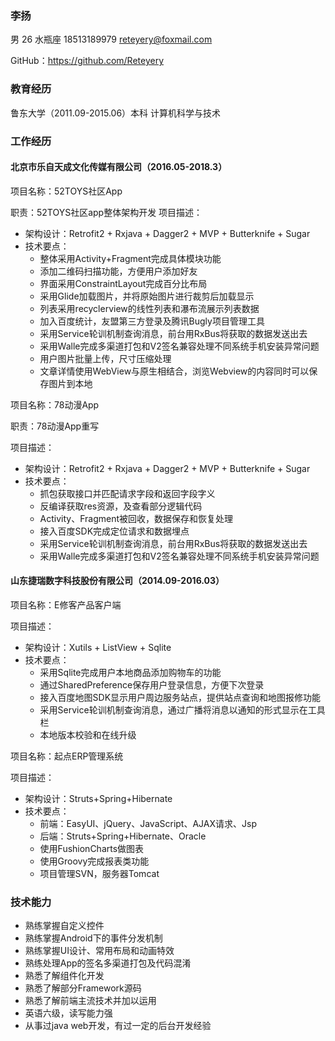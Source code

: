 ### **李扬**
男 26 水瓶座 18513189979 reteyery@foxmail.com 

GitHub：https://github.com/Reteyery

### **教育经历**
鲁东大学（2011.09-2015.06）本科 计算机科学与技术

### **工作经历**
#### 北京市乐自天成文化传媒有限公司（2016.05-2018.3）
项目名称：52TOYS社区App

职责：52TOYS社区app整体架构开发
项目描述：
  
* 架构设计：Retrofit2 + Rxjava + Dagger2 + MVP + Butterknife + Sugar
* 技术要点：
    * 整体采用Activity+Fragment完成具体模块功能
    * 添加二维码扫描功能，方便用户添加好友
    * 界面采用ConstraintLayout完成百分比布局
    * 采用Glide加载图片，并将原始图片进行裁剪后加载显示
    * 列表采用recyclerview的线性列表和瀑布流展示列表数据
    * 加入百度统计，友盟第三方登录及腾讯Bugly项目管理工具
    * 采用Service轮训机制查询消息，前台用RxBus将获取的数据发送出去
    * 采用Walle完成多渠道打包和V2签名兼容处理不同系统手机安装异常问题
    * 用户图片批量上传，尺寸压缩处理
    * 文章详情使用WebView与原生相结合，浏览Webview的内容同时可以保存图片到本地

项目名称：78动漫App

职责：78动漫App重写
  
项目描述：
  
* 架构设计：Retrofit2 + Rxjava + Dagger2 + MVP + Butterknife + Sugar
* 技术要点：
    * 抓包获取接口并匹配请求字段和返回字段字义
    * 反编译获取res资源，及查看部分逻辑代码
    * Activity、Fragment被回收，数据保存和恢复处理
    * 接入百度SDK完成定位请求和数据埋点
    * 采用Service轮训机制查询消息，前台用RxBus将获取的数据发送出去
    * 采用Walle完成多渠道打包和V2签名兼容处理不同系统手机安装异常问题
  
#### 山东捷瑞数字科技股份有限公司（2014.09-2016.03）
项目名称：E修客产品客户端
  
项目描述：

* 架构设计：Xutils + ListView + Sqlite
* 技术要点：
    * 采用Sqlite完成用户本地商品添加购物车的功能
    * 通过SharedPreference保存用户登录信息，方便下次登录
    * 接入百度地图SDK显示用户周边服务站点，提供站点查询和地图报修功能
    * 采用Service轮训机制查询消息，通过广播将消息以通知的形式显示在工具栏
    * 本地版本校验和在线升级

项目名称：起点ERP管理系统
  
项目描述：

* 架构设计：Struts+Spring+Hibernate
* 技术要点：
    * 前端：EasyUI、jQuery、JavaScript、AJAX请求、Jsp
    * 后端：Struts+Spring+Hibernate、Oracle
    * 使用FushionCharts做图表
    * 使用Groovy完成报表类功能
    * 项目管理SVN，服务器Tomcat

### **技术能力**
* 熟练掌握自定义控件
* 熟练掌握Android下的事件分发机制
* 熟练掌握UI设计、常用布局和动画特效
* 熟练处理App的签名多渠道打包及代码混淆
* 熟悉了解组件化开发
* 熟悉了解部分Framework源码
* 熟悉了解前端主流技术并加以运用
* 英语六级，读写能力强
* 从事过java web开发，有过一定的后台开发经验
